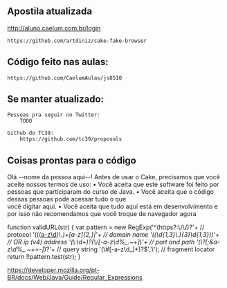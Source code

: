 
## Apostila atualizada
http://aluno.caelum.com.br/login


 	https://github.com/artdiniz/cake-fake-browser


## Código feito nas aulas:
	https://github.com/CaelumAulas/js8510

## Se manter atualizado:
	
	Pessoas pra seguir no Twitter:
        TODO
	
	Github do TC39:
		https://github.com/tc39/proposals	


## Coisas prontas para o código

  Olá --nome da pessoa aqui--!
 Antes de usar o Cake, precisamos que
 você aceite nossos termos de uso:
 • Você aceita que este software foi
 feito por pessoas que participaram
 do curso de Java.
 • Você aceita que o código dessas
 pessoas pode acessar tudo o que	
 você digitar aqui.
 • Você aceita que tudo aqui está
 em desenvolvimento e por isso não
       recomendamos que você troque de navegador agora

function validURL(str) {
    var pattern = new RegExp('^(https?:\\/\\/)?'+ // protocol
      '((([a-z\\d]([a-z\\d-]*[a-z\\d])*)\\.)+[a-z]{2,}|'+ // domain name
      '((\\d{1,3}\\.){3}\\d{1,3}))'+ // OR ip (v4) address
      '(\\:\\d+)?(\\/[-a-z\\d%_.~+]*)*'+ // port and path
      '(\\?[;&a-z\\d%_.~+=-]*)?'+ // query string
      '(\\#[-a-z\\d_]*)?$','i'); // fragment locator
    return !!pattern.test(str);
  }

https://developer.mozilla.org/pt-BR/docs/Web/Java/Guide/Regular_Expressions